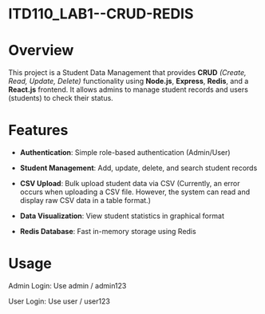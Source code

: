 # ITD110_LAB1--CRUD-REDIS
# Overview

This project is a Student Data Management that provides **CRUD** _(Create, Read, Update, Delete)_ functionality using **Node.js**, **Express**, **Redis**, and a **React.js** frontend. It allows admins to manage student records and users (students) to check their status.

# Features

- **Authentication**: Simple role-based authentication (Admin/User)

 - **Student Management**: Add, update, delete, and search student records

- **CSV Upload**: Bulk upload student data via CSV (Currently, an error occurs when uploading a CSV file. However, the system can read and display raw CSV data in a table format.)

- **Data Visualization**: View student statistics in graphical format

- **Redis Database**: Fast in-memory storage using Redis

# Usage

Admin Login: Use admin / admin123

User Login: Use user / user123
